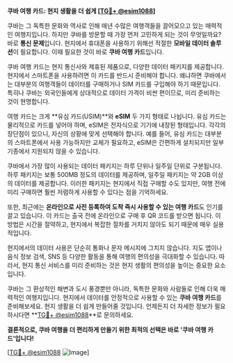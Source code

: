 **쿠바 여행 카드: 현지 생활을 더 쉽게 [[TG💪+ @esim1088](https://t.me/s/esim1088)]**

쿠바는 그 독특한 문화와 역사로 인해 매년 수많은 여행객들을 끌어모으고 있는 매력적인 여행지입니다. 하지만 쿠바를 방문할 때 가장 먼저 고민하게 되는 것이 무엇일까요? 바로 **통신 문제**입니다. 현지에서 휴대폰을 사용하기 위해선 적절한 **모바일 데이터 솔루션**이 필요합니다. 이때 필요한 것이 바로 **쿠바 여행 카드**입니다.

쿠바 여행 카드는 현지 통신사와 제휴된 제품으로, 다양한 데이터 패키지를 제공합니다. 현지에서 스마트폰을 사용하려면 이 카드를 반드시 준비해야 합니다. 왜냐하면 쿠바에서는 대부분의 여행객들이 데이터를 구매하거나 SIM 카드를 구입해야 하기 때문입니다. 특히나 쿠바는 외국인들에게 상대적으로 데이터 가격이 비싼 편이므로, 미리 준비하는 것이 현명합니다.

여행 카드는 크게 **유심 카드(USIM)**와 **eSIM** 두 가지 형태로 나뉩니다. 유심 카드는 물리적으로 카드를 넣어야 하며, eSIM은 전자식으로 기기에 내장된 형태입니다. 각각의 장단점이 있으니, 자신의 상황에 맞게 선택해야 합니다. 예를 들어, 유심 카드는 대부분의 스마트폰에서 사용 가능하지만 교체가 필요하고, eSIM은 간편하게 설치되지만 일부 기종에서 지원되지 않을 수 있습니다.

쿠바에서 가장 많이 사용되는 데이터 패키지는 하루 단위나 일주일 단위로 구분됩니다. 하루 패키지는 보통 500MB 정도의 데이터를 제공하며, 일주일 패키지는 약 2GB 이상의 데이터를 제공합니다. 이러한 패키지는 현지에서 직접 구매할 수도 있지만, 여행 전에 미리 구매하면 훨씬 저렴하게 사용할 수 있다는 점을 기억하세요.

또한, 최근에는 **온라인으로 사전 등록하여 도착 즉시 사용할 수 있는 여행 카드**도 인기를 끌고 있습니다. 이 카드는 출국 전에 온라인으로 구매 후 QR 코드를 받으면 됩니다. 이 방법은 시간을 절약하고, 현지에서 복잡한 절차를 거치지 않아도 되기 때문에 매우 실용적입니다.

현지에서의 데이터 사용은 단순히 통화나 문자 메시지에 그치지 않습니다. 지도 앱이나 음식 정보 검색, SNS 등 다양한 활동을 통해 여행의 편의성을 극대화할 수 있습니다. 따라서, 현지 통신 서비스를 미리 준비하는 것은 현지 생활의 편의성을 높이는 중요한 요소입니다.

쿠바는 그 환상적인 해변과 도시 풍경뿐만 아니라, 독특한 문화와 사람들로 인해 더욱 매력적인 여행지입니다. 현지에서 데이터를 안정적으로 사용할 수 있는 **쿠바 여행 카드**를 준비해보세요. 현지 생활을 더 쉽게 만들어줄 것입니다. 언제든지 더 자세한 정보가 필요하시다면 **[TG💪+ @esim1088](https://t.me/s/esim1088)**로 문의하세요.

**결론적으로, 쿠바 여행을 더 편리하게 만들기 위한 최적의 선택은 바로 '쿠바 여행 카드'입니다!** 

[[TG💪+ @esim1088](https://t.me/s/esim1088) ![Image](https://i.postimg.cc/Y0z9fWf4/image.png)]